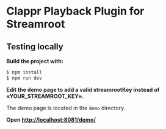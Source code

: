 # Clappr Playback Plugin for Streamroot

## Testing locally

**Build the project with:**

```sh
$ npm install
$ npm run dev
```

**Edit the demo page to add a valid streamrootKey instead of «YOUR_STREAMROOT_KEY».**

The demo page is located in the `demo` directory.

**Open [http://localhost:8081/demo/](http://localhost:8081/demo/)**

